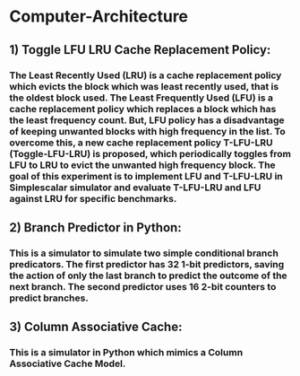 # Computer-Architecture 

## 1) Toggle LFU LRU Cache Replacement Policy:
###         The Least Recently Used (LRU) is a cache replacement policy which evicts the block which was least recently used, that is the oldest block used. The Least Frequently Used (LFU) is a cache replacement policy which replaces a block which has the least frequency count. But, LFU policy has a disadvantage of keeping unwanted blocks with high frequency in the list. To overcome this, a new cache replacement policy T-LFU-LRU (Toggle-LFU-LRU) is proposed, which periodically toggles from LFU to LRU to evict the unwanted high frequency block. The goal of this experiment is to implement LFU and T-LFU-LRU in Simplescalar simulator and evaluate T-LFU-LRU and LFU against LRU for specific benchmarks.

## 2) Branch Predictor in Python:
###         This is a simulator to simulate two simple conditional branch predicators. The first predictor has 32 1-bit predictors, saving the action of only the last branch to predict the outcome of the next branch. The second predictor uses 16 2-bit counters to predict branches. 

## 3) Column Associative Cache:
###         This is a simulator in Python which mimics a Column Associative Cache Model.
